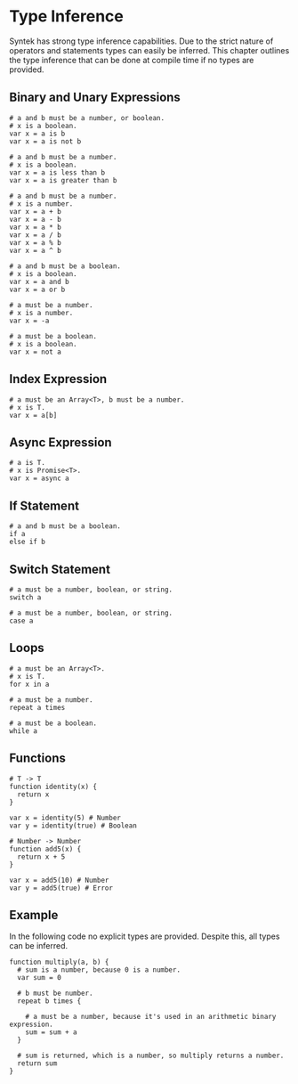 # Type Inference

Syntek has strong type inference capabilities. Due to the strict nature of operators and statements types can easily be inferred. This chapter outlines the type inference that can be done at compile time if no types are provided.

## Binary and Unary Expressions

```syntek
# a and b must be a number, or boolean.
# x is a boolean.
var x = a is b
var x = a is not b

# a and b must be a number.
# x is a boolean.
var x = a is less than b
var x = a is greater than b

# a and b must be a number.
# x is a number.
var x = a + b
var x = a - b
var x = a * b
var x = a / b
var x = a % b
var x = a ^ b

# a and b must be a boolean.
# x is a boolean.
var x = a and b
var x = a or b

# a must be a number.
# x is a number.
var x = -a

# a must be a boolean.
# x is a boolean.
var x = not a
```

## Index Expression

```syntek
# a must be an Array<T>, b must be a number.
# x is T.
var x = a[b]
```

## Async Expression

```syntek
# a is T.
# x is Promise<T>.
var x = async a
```

## If Statement

```syntek
# a and b must be a boolean.
if a
else if b
```

## Switch Statement

```syntek
# a must be a number, boolean, or string.
switch a

# a must be a number, boolean, or string.
case a
```

## Loops

```syntek
# a must be an Array<T>.
# x is T.
for x in a

# a must be a number.
repeat a times

# a must be a boolean.
while a
```

## Functions

```syntek
# T -> T
function identity(x) {
  return x
}

var x = identity(5) # Number
var y = identity(true) # Boolean
```

```syntek
# Number -> Number
function add5(x) {
  return x + 5
}

var x = add5(10) # Number
var y = add5(true) # Error
```

## Example

In the following code no explicit types are provided. Despite this, all types can be inferred.

```syntek
function multiply(a, b) {
  # sum is a number, because 0 is a number.
  var sum = 0

  # b must be number.
  repeat b times {

    # a must be a number, because it's used in an arithmetic binary expression.
    sum = sum + a
  }

  # sum is returned, which is a number, so multiply returns a number.
  return sum
}
```

